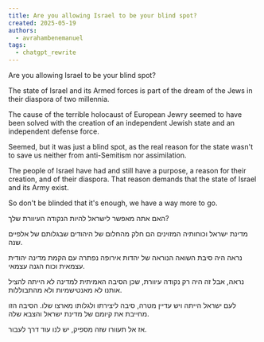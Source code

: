 ```yaml
---
title: Are you allowing Israel to be your blind spot?
created: 2025-05-19
authors:
  - avrahambenemanuel
tags:
  - chatgpt_rewrite
---
```

Are you allowing Israel to be your blind spot?

The state of Israel and its Armed forces is part of the dream of the Jews in their diaspora of two millennia.

The cause of the terrible holocaust of European Jewry seemed to have been solved with the creation of an independent Jewish state and an independent defense force.

Seemed, but it was just a blind spot, as the real reason for the state wasn't to save us neither from anti-Semitism nor assimilation. 

The people of Israel have had and still have a purpose, a reason for their creation, and of their diaspora. That reason demands that the state of Israel and its Army exist.

So don't be blinded that it's enough, we have a way more to go.

[](https://www.facebook.com/son.of.emanuel)

  

האם אתה מאפשר לישראל להיות הנקודה העיוורת שלך?

מדינת ישראל וכוחותיה המזוינים הם חלק מהחלום של היהודים שבגלותם של אלפיים שנה.

נראה היה סיבת השואה הנוראה של יהדות אירופה נפתרה עם הקמת מדינה יהודית עצמאית וכוח הגנה עצמאי.

נראה, אבל זה היה רק נקודה עיוורת, שכן הסיבה האמיתית למדינה לא הייתה להציל אותנו לא מאנטישמיות ולא מהתבוללות.

לעם ישראל הייתה ויש עדיין מטרה, סיבה ליצירתו ולגלותו מארצו שלו. הסיבה הזו מחייבת את קיומם של מדינת ישראל והצבא שלה.

אז אל תעוורו שזה מספיק, יש לנו עוד דרך לעבור.
